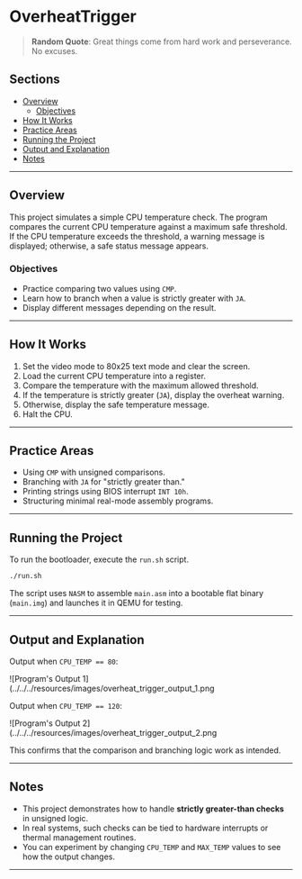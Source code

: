 # OverheatTrigger

> **Random Quote**: Great things come from hard work and perseverance. No excuses.

## Sections

+ [Overview](#overview)
    - [Objectives](#objectives)
+ [How It Works](#how-it-works)
+ [Practice Areas](#practice-areas)
+ [Running the Project](#running-the-project)
+ [Output and Explanation](#output-and-explanation)
+ [Notes](#notes)

---

## Overview

This project simulates a simple CPU temperature check. The program compares the current CPU temperature against a maximum safe threshold. If the CPU temperature exceeds the threshold, a warning message is displayed; otherwise, a safe status message appears.

### Objectives

+ Practice comparing two values using `CMP`.
+ Learn how to branch when a value is strictly greater with `JA`.
+ Display different messages depending on the result.

---

## How It Works

1. Set the video mode to 80x25 text mode and clear the screen.  
2. Load the current CPU temperature into a register.  
3. Compare the temperature with the maximum allowed threshold.  
4. If the temperature is strictly greater (`JA`), display the overheat warning.  
5. Otherwise, display the safe temperature message.  
6. Halt the CPU.

---

## Practice Areas

+ Using `CMP` with unsigned comparisons.  
+ Branching with `JA` for "strictly greater than."  
+ Printing strings using BIOS interrupt `INT 10h`.  
+ Structuring minimal real-mode assembly programs.  

---

## Running the Project

To run the bootloader, execute the `run.sh` script.

```sh
./run.sh
```

The script uses `NASM` to assemble `main.asm` into a bootable flat binary (`main.img`) and launches it in QEMU for testing.

---

## Output and Explanation

Output when `CPU_TEMP == 80`:

![Program's Output 1](../../../resources/images/overheat_trigger_output_1.png

Output when `CPU_TEMP == 120`:

![Program's Output 2](../../../resources/images/overheat_trigger_output_2.png

This confirms that the comparison and branching logic work as intended.

---

## Notes

* This project demonstrates how to handle **strictly greater-than checks** in unsigned logic.
* In real systems, such checks can be tied to hardware interrupts or thermal management routines.
* You can experiment by changing `CPU_TEMP` and `MAX_TEMP` values to see how the output changes.

---
